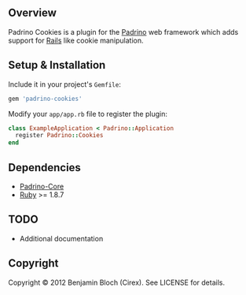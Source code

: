 Overview
--------

Padrino Cookies is a plugin for the [Padrino](https://github.com/padrino/padrino-framework) web framework which adds support for [Rails](https://github.com/rails/rails) like cookie manipulation.

Setup & Installation
--------------------

Include it in your project's `Gemfile`:

``` ruby
gem 'padrino-cookies'
```

Modify your `app/app.rb` file to register the plugin:

``` ruby
class ExampleApplication < Padrino::Application
  register Padrino::Cookies
end
```

Dependencies
------------

* [Padrino-Core](https://github.com/padrino/padrino-framework)
* [Ruby](http://www.ruby-lang.org/en) >= 1.8.7

TODO
-----

* Additional documentation

Copyright
---------

Copyright &copy; 2012 Benjamin Bloch (Cirex). See LICENSE for details.